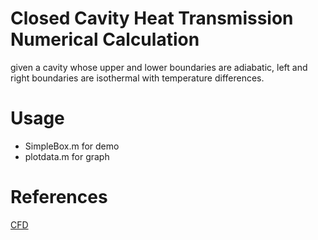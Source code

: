 # Closed Cavity Heat Transmission Numerical Calculation

given a cavity whose upper and lower boundaries are adiabatic, left and right boundaries are isothermal with temperature differences.

# Usage

 - SimpleBox.m for demo
 - plotdata.m for graph

# References

[CFD](https://github.com/haloless/StupidCFD)
